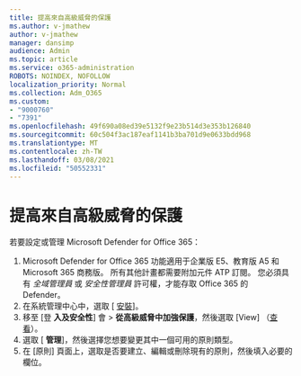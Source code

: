 ```yaml
---
title: 提高來自高級威脅的保護
ms.author: v-jmathew
author: v-jmathew
manager: dansimp
audience: Admin
ms.topic: article
ms.service: o365-administration
ROBOTS: NOINDEX, NOFOLLOW
localization_priority: Normal
ms.collection: Adm_O365
ms.custom:
- "9000760"
- "7391"
ms.openlocfilehash: 49f690a08ed39e5132f9e23b514d3e353b126840
ms.sourcegitcommit: 60c504f3ac187eaf1141b3ba701d9e0633bdd968
ms.translationtype: MT
ms.contentlocale: zh-TW
ms.lasthandoff: 03/08/2021
ms.locfileid: "50552331"
---
```

# <a name="increase-protection-from-advanced-threats"></a>提高來自高級威脅的保護

若要設定或管理 Microsoft Defender for Office 365：

1. Microsoft Defender for Office 365 功能適用于企業版 E5、教育版 A5 和 Microsoft 365 商務版。 所有其他計畫都需要附加元件 ATP 訂閱。 您必須具有 *全域管理員* 或 *安全性管理員* 許可權，才能存取 Office 365 的 Defender。
2. 在系統管理中心中，選取 [ [安裝](https://go.microsoft.com/fwlink/p/?linkid=2075721)]。
3. 移至 [登 **入及安全性**] 會  >  **從高級威脅中加強保護**，然後選取 [View] （[查看](https://go.microsoft.com/fwlink/?linkid=2109302)）。
4. 選取 [ **管理**]，然後選擇您想要變更其中一個可用的原則類型。
5. 在 [原則] 頁面上，選取是否要建立、編輯或刪除現有的原則，然後填入必要的欄位。
